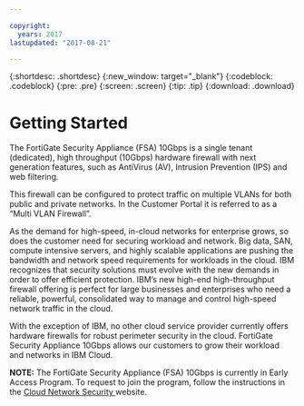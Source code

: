 ```yaml
---

copyright:
  years: 2017
lastupdated: "2017-08-21"

---
```


{:shortdesc: .shortdesc}
{:new_window: target="_blank"}
{:codeblock: .codeblock}
{:pre: .pre}
{:screen: .screen}
{:tip: .tip}
{:download: .download}

# Getting Started
The FortiGate Security Appliance (FSA) 10Gbps is a single tenant (dedicated), high throughput (10Gbps) hardware firewall with next generation features, such as AntiVirus (AV), Intrusion Prevention (IPS) and web filtering.

This firewall can be configured to protect traffic on multiple VLANs for both public and private networks. In the Customer Portal it is referred to as a “Multi VLAN Firewall”.

As the demand for high-speed, in-cloud networks for enterprise grows, so does the customer need for securing workload and network. Big data, SAN, compute intensive servers, and highly scalable applications are pushing the bandwidth and network speed requirements for workloads in the cloud. IBM recognizes that security solutions must evolve with the new demands in order to offer efficient protection. IBM’s new high-end high-throughput firewall offering is perfect for large businesses and enterprises who need a reliable, powerful, consolidated way to manage and control high-speed network traffic in the cloud.

With the exception of IBM, no other cloud service provider currently offers hardware firewalls for robust perimeter security in the cloud. FortiGate Security Appliance 10Gbps allows our customers to grow their workload and networks in IBM Cloud.

**NOTE:** The FortiGate Security Appliance (FSA) 10Gbps is currently in Early Access Program. To request to join the program, follow the instructions in the <a href="https://www.ibm.com/cloud-computing/bluemix/network-security">Cloud Network Security </a> website.
